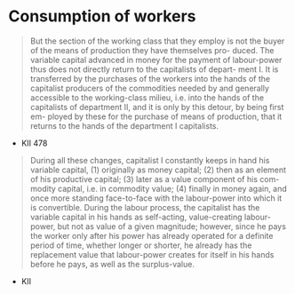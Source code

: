 # Consumption of workers

> But the section of the working class that they employ   is not the buyer of the means of production they have themselves pro-  duced. The variable capital advanced in money for the payment of   labour-power thus does not directly return to the capitalists of depart-  ment I. It is transferred by the purchases of the workers into the hands   of the capitalist producers of the commodities needed by and generally   accessible to the working-class milieu, i.e. into the hands of the capitalists of department II, and it is only by this detour, by being first em-  ployed by these for the purchase of means of production, that it returns   to the hands of the department I capitalists.
- KII 478


> During all these changes, capitalist I constantly keeps in hand his   variable capital, (1) originally as money capital; (2) then as an element   of his productive capital; (3) later as a value component of his com-  modity capital, i.e. in commodity value; (4) finally in money again, and   once more standing face-to-face with the labour-power into which it is   convertible. During the labour process, the capitalist has the variable   capital in his hands as self-acting, value-creating labour-power, but not   as value of a given magnitude; however, since he pays the worker only   after his power has already operated for a definite period of time,   whether longer or shorter, he already has the replacement value that   labour-power creates for itself in his hands before he pays, as well as the   surplus-value.
- KII 